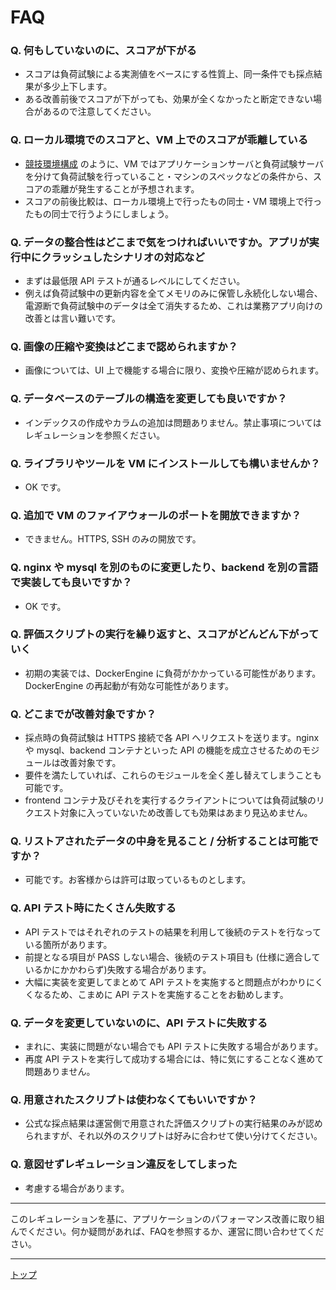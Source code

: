# FAQ

### Q. 何もしていないのに、スコアが下がる
- スコアは負荷試験による実測値をベースにする性質上、同一条件でも採点結果が多少上下します。
- ある改善前後でスコアが下がっても、効果が全くなかったと断定できない場合があるので注意してください。

### Q. ローカル環境でのスコアと、VM 上でのスコアが乖離している
- [競技環境構成](../app/02_Environment.md#%E7%AB%B6%E6%8A%80%E7%92%B0%E5%A2%83%E6%A7%8B%E6%88%90) のように、VM ではアプリケーションサーバと負荷試験サーバを分けて負荷試験を行っていること・マシンのスペックなどの条件から、スコアの乖離が発生することが予想されます。
- スコアの前後比較は、ローカル環境上で行ったもの同士・VM 環境上で行ったもの同士で行うようにしましょう。

### Q. データの整合性はどこまで気をつければいいですか。アプリが実行中にクラッシュしたシナリオの対応など
- まずは最低限 API テストが通るレベルにしてください。
- 例えば負荷試験中の更新内容を全てメモリのみに保管し永続化しない場合、電源断で負荷試験中のデータは全て消失するため、これは業務アプリ向けの改善とは言い難いです。

### Q. 画像の圧縮や変換はどこまで認められますか？
- 画像については、UI 上で機能する場合に限り、変換や圧縮が認められます。

### Q. データベースのテーブルの構造を変更しても良いですか？
- インデックスの作成やカラムの追加は問題ありません。禁止事項についてはレギュレーションを参照ください。

### Q. ライブラリやツールを VM にインストールしても構いませんか？
- OK です。

### Q. 追加で VM のファイアウォールのポートを開放できますか？
- できません。HTTPS, SSH のみの開放です。

### Q. nginx や mysql を別のものに変更したり、backend を別の言語で実装しても良いですか？
- OK です。

### Q. 評価スクリプトの実行を繰り返すと、スコアがどんどん下がっていく
- 初期の実装では、DockerEngine に負荷がかかっている可能性があります。DockerEngine の再起動が有効な可能性があります。

### Q. どこまでが改善対象ですか？
- 採点時の負荷試験は HTTPS 接続で各 API へリクエストを送ります。nginx や mysql、backend コンテナといった API の機能を成立させるためのモジュールは改善対象です。
- 要件を満たしていれば、これらのモジュールを全く差し替えてしまうことも可能です。
- frontend コンテナ及びそれを実行するクライアントについては負荷試験のリクエスト対象に入っていないため改善しても効果はあまり見込めません。

### Q. リストアされたデータの中身を見ること / 分析することは可能ですか？
- 可能です。お客様からは許可は取っているものとします。

### Q. API テスト時にたくさん失敗する
- API テストではそれぞれのテストの結果を利用して後続のテストを行なっている箇所があります。
- 前提となる項目が PASS しない場合、後続のテスト項目も (仕様に適合しているかにかかわらず)失敗する場合があります。
- 大幅に実装を変更してまとめて API テストを実施すると問題点がわかりにくくなるため、こまめに API テストを実施することをお勧めします。

### Q. データを変更していないのに、API テストに失敗する
- まれに、実装に問題がない場合でも API テストに失敗する場合があります。
- 再度 API テストを実行して成功する場合には、特に気にすることなく進めて問題ありません。

### Q. 用意されたスクリプトは使わなくてもいいですか？
- 公式な採点結果は運営側で用意された評価スクリプトの実行結果のみが認められますが、それ以外のスクリプトは好みに合わせて使い分けてください。

### Q. 意図せずレギュレーション違反をしてしまった
- 考慮する場合があります。

---

このレギュレーションを基に、アプリケーションのパフォーマンス改善に取り組んでください。何か疑問があれば、FAQを参照するか、運営に問い合わせてください。

---

[トップ](../README.md)
